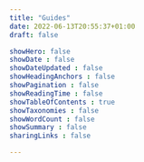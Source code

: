 ```yaml
---
title: "Guides"
date: 2022-06-13T20:55:37+01:00
draft: false

showHero: false
showDate : false
showDateUpdated : false
showHeadingAnchors : false
showPagination : false
showReadingTime : false
showTableOfContents : true
showTaxonomies : false 
showWordCount : false
showSummary : false
sharingLinks : false

---
```


